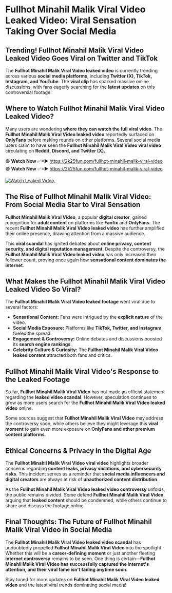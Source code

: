 # Fullhot Minahil Malik Viral Video Leaked Video: Viral Sensation Taking Over Social Media

## **Trending! Fullhot Minahil Malik Viral Video Leaked Video Goes Viral on Twitter and TikTok**
The **Fullhot Minahil Malik Viral Video leaked video** is currently trending across various **social media platforms**, including **Twitter (X), TikTok, Instagram, and YouTube**. The **viral clip** has sparked massive online discussions, with fans eagerly searching for the **latest updates** on this controversial footage.

## **Where to Watch Fullhot Minahil Malik Viral Video Leaked Video?**
Many users are wondering **where they can watch the full viral video**. The **Fullhot Minahil Malik Viral Video leaked video** reportedly surfaced on **OnlyFans** before making rounds on other platforms. Several social media users claim to have seen the **Fullhot Minahil Malik Viral Video viral video** circulating on **Reddit, Discord, and Twitter (X).**

🟢 **Watch Now** ✅=► https://2k25fun.com/fullhot-minahil-malik-viral-video  
🟢 **Watch Now** ✅=► https://2k25fun.com/fullhot-minahil-malik-viral-video  

[![Watch Leaked Video.](https://miro.medium.com/v2/resize:fit:828/format:webp/1*cilzJN44JGOrTw9NJCrNHA.gif "Watch Leaked Video")](https://2k25fun.com/fullhot-minahil-malik-viral-video)

## **The Rise of Fullhot Minahil Malik Viral Video: From Social Media Star to Viral Sensation**
**Fullhot Minahil Malik Viral Video**, a popular **digital creator**, gained recognition for **adult content** on platforms like **Fanfix** and **OnlyFans**. The recent **Fullhot Minahil Malik Viral Video leaked video** has further amplified their online presence, drawing attention from a massive audience.

This **viral scandal** has ignited debates about **online privacy, content security, and digital reputation management**. Despite the controversy, the **Fullhot Minahil Malik Viral Video leaked video** has only increased their follower count, proving once again how **sensational content dominates the internet**.

## **What Makes the Fullhot Minahil Malik Viral Video Leaked Video So Viral?**
The **Fullhot Minahil Malik Viral Video leaked footage** went viral due to several factors:
- **Sensational Content:** Fans were intrigued by the **explicit nature** of the video.
- **Social Media Exposure:** Platforms like **TikTok, Twitter, and Instagram** fueled the spread.
- **Engagement & Controversy:** Online debates and discussions boosted its **search engine rankings**.
- **Celebrity Culture & Curiosity:** The **Fullhot Minahil Malik Viral Video leaked content** attracted both fans and critics.

## **Fullhot Minahil Malik Viral Video's Response to the Leaked Footage**
So far, **Fullhot Minahil Malik Viral Video** has not made an official statement regarding the **leaked video scandal**. However, speculation continues to grow as more users search for the **Fullhot Minahil Malik Viral Video leaked video** online.

Some sources suggest that **Fullhot Minahil Malik Viral Video** may address the controversy soon, while others believe they might leverage this **viral moment** to gain even more exposure on **OnlyFans and other premium content platforms**.

## **Ethical Concerns & Privacy in the Digital Age**
The **Fullhot Minahil Malik Viral Video viral video** highlights broader concerns regarding **content leaks, privacy violations, and cybersecurity risks**. This incident serves as a reminder that **social media influencers and digital creators** are always at risk of **unauthorized content distribution**.

As the **Fullhot Minahil Malik Viral Video leaked video controversy** unfolds, the public remains divided. Some defend **Fullhot Minahil Malik Viral Video**, arguing that **leaked content** should be condemned, while others continue to share and discuss the footage online.

## **Final Thoughts: The Future of Fullhot Minahil Malik Viral Video in Social Media**
The **Fullhot Minahil Malik Viral Video leaked video scandal** has undoubtedly propelled **Fullhot Minahil Malik Viral Video** into the spotlight. Whether this will be a **career-defining moment** or just another fleeting **internet controversy** remains to be seen. One thing is certain—**Fullhot Minahil Malik Viral Video has successfully captured the internet's attention, and their viral fame isn't fading anytime soon.**

Stay tuned for more updates on **Fullhot Minahil Malik Viral Video leaked video** and the latest viral trends dominating social media!